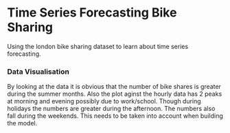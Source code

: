 # Time Series Forecasting Bike Sharing
Using the london bike sharing dataset to learn about time series forecasting.  

### Data Visualisation
By looking at the data it is obvious that the number of bike shares is greater during the summer months. Also the plot aginst the hourly data has 2 peaks at morning and evening possibly due to work/school. Though during holidays the numbers are greater during the afternoon. The numbers also fall during the weekends. This needs to be taken into account when building the model.
